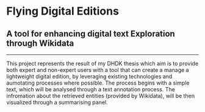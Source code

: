 <h1>Flying Digital Editions</h1>
<h2> A tool for enhancing digital text Exploration through Wikidata</h2>

<hr>

<p>
  This project represents the result of my DHDK thesis which aim is to provide both expert and non-expert users with a tool that can create a manage a lightweight digital edition, by leveraging existing technologies and aumotating processes where possible.
  The process begins with a simple text, which will be analysed through a text annotation process. The infromation about the retrieved entities (provided by Wikidata), will be then visualized through a summarising panel. 
</p>
